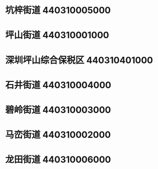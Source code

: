 # 坑梓街道 440310005000
# 坪山街道 440310001000
# 深圳坪山综合保税区 440310401000
# 石井街道 440310004000
# 碧岭街道 440310003000
# 马峦街道 440310002000
# 龙田街道 440310006000
